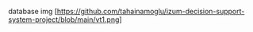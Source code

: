 database img [https://github.com/tahainamoglu/izum-decision-support-system-project/blob/main/vt1.png]
